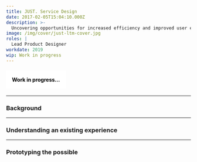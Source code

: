 ```yaml
---
title: JUST. Service Design
date: 2017-02-05T15:04:10.000Z
description: >-
  Uncovering opportunities for increased efficiency and improved user experience.
image: /img/cover/just-ltm-cover.jpg
roles: |
  Lead Product Designer
workdate: 2019
wip: Work in progress
---
```

#### <div style="background: white; padding: 16px; color: black; display: inline-block;">Work in progress...</div>

---
### Background

---
### Understanding an existing experience

---
### Prototyping the possible